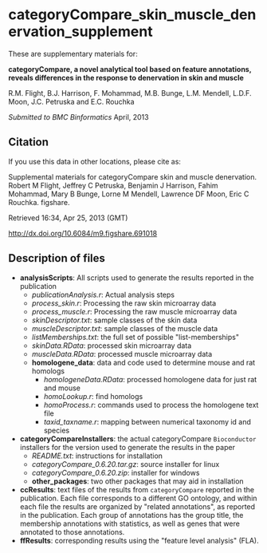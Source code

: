 # categoryCompare_skin_muscle_denervation_supplement

These are supplementary materials for:

**categoryCompare, a novel analytical tool based on feature annotations, reveals differences in the response to denervation in skin and muscle**

R.M. Flight, B.J. Harrison, F. Mohammad, M.B. Bunge, L.M. Mendell, L.D.F. Moon, J.C. Petruska and E.C. Rouchka

*Submitted to BMC Binformatics* April, 2013

## Citation

If you use this data in other locations, please cite as:

Supplemental materials for categoryCompare skin and muscle denervation. Robert M Flight, Jeffrey C Petruska, Benjamin J Harrison, Fahim Mohammad, Mary B Bunge, Lorne M Mendell, Lawrence DF Moon, Eric C Rouchka. figshare.

Retrieved 16:34, Apr 25, 2013 (GMT)

http://dx.doi.org/10.6084/m9.figshare.691018


## Description of files

  * **analysisScripts**: All scripts used to generate the results reported in the publication
    * *publicationAnalysis.r*: Actual analysis steps
    * *process_skin.r*: Processing the raw skin microarray data
    * *process_muscle.r*: Processing the raw muscle microarray data
    * *skinDescriptor.txt*: sample classes of the skin data
    * *muscleDescriptor.txt*: sample classes of the muscle data
    * *listMemberships.txt*: the full set of possible "list-memberships"
    * *skinData.RData*: processed skin microarray data
    * *muscleData.RData*: processed muscle microarray data
    * **homologene_data**: data and code used to determine mouse and rat homologs
      * *homologeneData.RData*: processed homologene data for just rat and mouse
      * *homoLookup.r*: find homologs
      * *homoProcess.r*: commands used to process the homologene text file
      * *taxid_taxname.r*: mapping between numerical taxonomy id and species
  * **categoryCompareInstallers**: the actual categoryCompare `Bioconductor` installers for the version used to generate the results in the paper
    * *README.txt*: instructions for installation
    * *categoryCompare_0.6.20.tar.gz*: source installer for linux
    * *categoryCompare_0.6.20.zip*: installer for windows
    * **other_packages**: two other packages that may aid in installation
  * **ccResults**: text files of the results from `categoryCompare` reported in the publication. Each file corresponds to a different GO ontology, and within each file the results are organized by "related annotations", as reported in the publication. Each group of annotations has the group title, the membership annotations with statistics, as well as genes that were annotated to those annotations.
  * **ffResults**: corresponding results using the "feature level analysis" (FLA).

